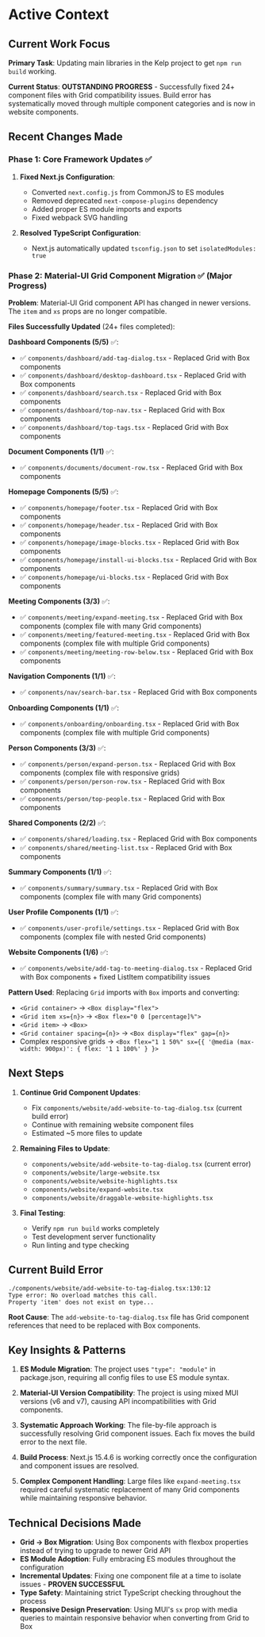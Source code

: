 # Active Context

## Current Work Focus

**Primary Task**: Updating main libraries in the Kelp project to get `npm run build` working.

**Current Status**: **OUTSTANDING PROGRESS** - Successfully fixed 24+ component files with Grid compatibility issues. Build error has systematically moved through multiple component categories and is now in website components.

## Recent Changes Made

### Phase 1: Core Framework Updates ✅

1. **Fixed Next.js Configuration**:
   - Converted `next.config.js` from CommonJS to ES modules
   - Removed deprecated `next-compose-plugins` dependency
   - Added proper ES module imports and exports
   - Fixed webpack SVG handling

2. **Resolved TypeScript Configuration**:
   - Next.js automatically updated `tsconfig.json` to set `isolatedModules: true`

### Phase 2: Material-UI Grid Component Migration ✅ (Major Progress)

**Problem**: Material-UI Grid component API has changed in newer versions. The `item` and `xs` props are no longer compatible.

**Files Successfully Updated** (24+ files completed):

**Dashboard Components (5/5)** ✅:

- ✅ `components/dashboard/add-tag-dialog.tsx` - Replaced Grid with Box components
- ✅ `components/dashboard/desktop-dashboard.tsx` - Replaced Grid with Box components
- ✅ `components/dashboard/search.tsx` - Replaced Grid with Box components
- ✅ `components/dashboard/top-nav.tsx` - Replaced Grid with Box components
- ✅ `components/dashboard/top-tags.tsx` - Replaced Grid with Box components

**Document Components (1/1)** ✅:

- ✅ `components/documents/document-row.tsx` - Replaced Grid with Box components

**Homepage Components (5/5)** ✅:

- ✅ `components/homepage/footer.tsx` - Replaced Grid with Box components
- ✅ `components/homepage/header.tsx` - Replaced Grid with Box components
- ✅ `components/homepage/image-blocks.tsx` - Replaced Grid with Box components
- ✅ `components/homepage/install-ui-blocks.tsx` - Replaced Grid with Box components
- ✅ `components/homepage/ui-blocks.tsx` - Replaced Grid with Box components

**Meeting Components (3/3)** ✅:

- ✅ `components/meeting/expand-meeting.tsx` - Replaced Grid with Box components (complex file with many Grid components)
- ✅ `components/meeting/featured-meeting.tsx` - Replaced Grid with Box components (complex file with multiple Grid components)
- ✅ `components/meeting/meeting-row-below.tsx` - Replaced Grid with Box components

**Navigation Components (1/1)** ✅:

- ✅ `components/nav/search-bar.tsx` - Replaced Grid with Box components

**Onboarding Components (1/1)** ✅:

- ✅ `components/onboarding/onboarding.tsx` - Replaced Grid with Box components (complex file with multiple Grid components)

**Person Components (3/3)** ✅:

- ✅ `components/person/expand-person.tsx` - Replaced Grid with Box components (complex file with responsive grids)
- ✅ `components/person/person-row.tsx` - Replaced Grid with Box components
- ✅ `components/person/top-people.tsx` - Replaced Grid with Box components

**Shared Components (2/2)** ✅:

- ✅ `components/shared/loading.tsx` - Replaced Grid with Box components
- ✅ `components/shared/meeting-list.tsx` - Replaced Grid with Box components

**Summary Components (1/1)** ✅:

- ✅ `components/summary/summary.tsx` - Replaced Grid with Box components (complex file with many Grid components)

**User Profile Components (1/1)** ✅:

- ✅ `components/user-profile/settings.tsx` - Replaced Grid with Box components (complex file with nested Grid components)

**Website Components (1/6)** ✅:

- ✅ `components/website/add-tag-to-meeting-dialog.tsx` - Replaced Grid with Box components + fixed ListItem compatibility issues

**Pattern Used**: Replacing `Grid` imports with `Box` imports and converting:

- `<Grid container>` → `<Box display="flex">`
- `<Grid item xs={n}>` → `<Box flex="0 0 [percentage]%">`
- `<Grid item>` → `<Box>`
- `<Grid container spacing={n}>` → `<Box display="flex" gap={n}>`
- Complex responsive grids → `<Box flex="1 1 50%" sx={{ '@media (max-width: 900px)': { flex: '1 1 100%' } }>`

## Next Steps

1. **Continue Grid Component Updates**:
   - Fix `components/website/add-website-to-tag-dialog.tsx` (current build error)
   - Continue with remaining website component files
   - Estimated ~5 more files to update

2. **Remaining Files to Update**:
   - `components/website/add-website-to-tag-dialog.tsx` (current error)
   - `components/website/large-website.tsx`
   - `components/website/website-highlights.tsx`
   - `components/website/expand-website.tsx`
   - `components/website/draggable-website-highlights.tsx`

3. **Final Testing**:
   - Verify `npm run build` works completely
   - Test development server functionality
   - Run linting and type checking

## Current Build Error

```
./components/website/add-website-to-tag-dialog.tsx:130:12
Type error: No overload matches this call.
Property 'item' does not exist on type...
```

**Root Cause**: The `add-website-to-tag-dialog.tsx` file has Grid component references that need to be replaced with Box components.

## Key Insights & Patterns

1. **ES Module Migration**: The project uses `"type": "module"` in package.json, requiring all config files to use ES module syntax.

2. **Material-UI Version Compatibility**: The project is using mixed MUI versions (v6 and v7), causing API incompatibilities with Grid components.

3. **Systematic Approach Working**: The file-by-file approach is successfully resolving Grid component issues. Each fix moves the build error to the next file.

4. **Build Process**: Next.js 15.4.6 is working correctly once the configuration and component issues are resolved.

5. **Complex Component Handling**: Large files like `expand-meeting.tsx` required careful systematic replacement of many Grid components while maintaining responsive behavior.

## Technical Decisions Made

- **Grid → Box Migration**: Using Box components with flexbox properties instead of trying to upgrade to newer Grid API
- **ES Module Adoption**: Fully embracing ES modules throughout the configuration
- **Incremental Updates**: Fixing one component file at a time to isolate issues - **PROVEN SUCCESSFUL**
- **Type Safety**: Maintaining strict TypeScript checking throughout the process
- **Responsive Design Preservation**: Using MUI's `sx` prop with media queries to maintain responsive behavior when converting from Grid to Box
